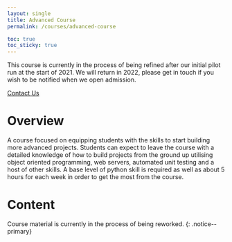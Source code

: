 ```yaml
---
layout: single
title: Advanced Course
permalink: /courses/advanced-course

toc: true
toc_sticky: true
---
```


<div class ="notice--primary">
    <p>
        This course is currently in the process of being refined after our initial pilot run at the start of 2021. We will return in 2022, please get in touch if you wish to be notified when we open admission.
    </p>
    <a href="../#get-in-touch" class="btn btn--info">Contact Us</a>
</div>

# Overview

A course focused on equipping students with the skills to start building more advanced projects. Students can expect to leave the course with a detailed knowledge of how to build projects from the ground up utilising object oriented programming, web servers, automated unit testing and a host of other skills. A base level of python skill is required as well as about 5 hours for each week in order to get the most from the course.

# Content

Course material is currently in the process of being reworked.
{: .notice--primary}
